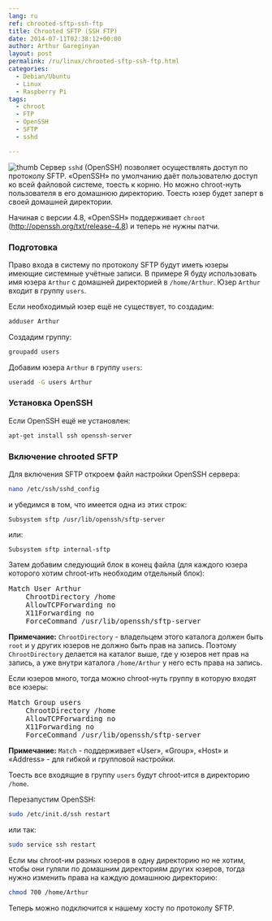 ```yaml
---
lang: ru
ref: chrooted-sftp-ssh-ftp
title: Chrooted SFTP (SSH FTP)
date: 2014-07-11T02:38:12+00:00
author: Arthur Gareginyan
layout: post
permalink: /ru/linux/chrooted-sftp-ssh-ftp.html
categories:
  - Debian/Ubuntu
  - Linux
  - Raspberry Pi
tags:
  - chroot
  - FTP
  - OpenSSH
  - SFTP
  - sshd

---
```


![thumb]()
Сервер `sshd` (OpenSSH) позволяет осуществлять доступ по протоколу SFTP. «OpenSSH» по умолчанию даёт пользователю доступ ко всей файловой системе, тоесть к корню. Но можно chroot-нуть пользователя в его домашнюю директорию. Тоесть юзер будет заперт в своей домашней директории.
 

Начиная с версии 4.8, «OpenSSH» поддерживает `chroot` (http://openssh.org/txt/release-4.8) и теперь не нужны патчи.


### Подготовка

Право входа в систему по протоколу SFTP будут иметь юзеры имеющие системные учётные записи. В примере Я буду использовать имя юзера `Arthur` с домашней директорией в `/home/Arthur`. Юзер `Arthur` входит в группу `users`.

Если необходимый юзер ещё не существует, то создадим:

```sh
adduser Arthur
```

Создадим группу:

```sh
groupadd users
```

Добавим юзера `Arthur` в группу `users`:

```sh
useradd -G users Arthur
```


### Установка OpenSSH

Если OpenSSH ещё не установлен:

```sh
apt-get install ssh openssh-server
```


### Включение chrooted SFTP

Для включения SFTP откроем файл настройки OpenSSH сервера:

```sh
nano /etc/ssh/sshd_config
```

и убедимся в том, что имеется одна из этих строк:

```
Subsystem sftp /usr/lib/openssh/sftp-server
```

или:

```
Subsystem sftp internal-sftp
```

Затем добавим следующий блок в конец файла (для каждого юзера которого хотим chroot-ить необходим отдельный блок):

<pre>
Match User Arthur
    ChrootDirectory /home
    AllowTCPForwarding no
    X11Forwarding no
    ForceCommand /usr/lib/openssh/sftp-server
</pre>

**Примечание:**
`ChrootDirectory` - владельцем этого каталога должен быть `root` и у других юзеров не должно быть прав на запись. Поэтому `ChrootDirectory` делается на каталог выше, где у юзеров нет прав на запись, а уже внутри каталога `/home/Arthur` у него есть права на запись.

Если юзеров много, тогда можно chroot-нуть группу в которую входят все юзеры:

<pre>
Match Group users
    ChrootDirectory /home
    AllowTCPForwarding no
    X11Forwarding no
    ForceCommand /usr/lib/openssh/sftp-server
</pre>

**Примечание:**
`Match` - поддерживает «User», «Group», «Host» и «Address» - для гибкой и групповой настройки.

Тоесть все входящие в группу `users` будут chroot-ится в директорию `/home`.

Перезапустим OpenSSH:

```sh
sudo /etc/init.d/ssh restart
```

или так:

```sh
sudo service ssh restart
```

Если мы chroot-им разных юзеров в одну директорию но не хотим, чтобы они гуляли по домашним директориям других юзеров, тогда нужно изменить права на каждую домашнюю директорию:

```sh
chmod 700 /home/Arthur
```

Теперь можно подключится к нашему хосту по протоколу SFTP.

